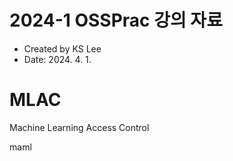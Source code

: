 # 2024-1 OSSPrac 강의 자료
- Created by KS Lee
- Date: 2024. 4. 1.

# MLAC 
Machine Learning Access Control

maml

